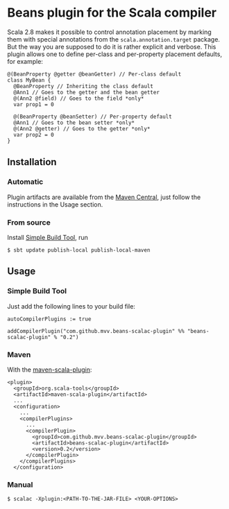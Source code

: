 Beans plugin for the Scala compiler
===================================
Scala 2.8 makes it possible to control annotation placement by marking
them with special annotations from the `scala.annotation.target` package.
But the way you are supposed to do it is rather explicit and verbose.
This plugin allows one to define per-class and per-property placement
defaults, for example:

	@(BeanProperty @getter @beanGetter) // Per-class default
	class MyBean {
	  @BeanProperty // Inheriting the class default
	  @Ann1 // Goes to the getter and the bean getter
	  @(Ann2 @field) // Goes to the field *only*
	  var prop1 = 0
	
	  @(BeanProperty @beanSetter) // Per-property default
	  @Ann1 // Goes to the bean setter *only*
	  @(Ann2 @getter) // Goes to the getter *only*
	  var prop2 = 0
	}

Installation
------------
### Automatic
Plugin artifacts are available from the [Maven Central](http://search.maven.com),
just follow the instructions in the Usage section.

### From source
Install [Simple Build Tool](http://www.scala-sbt.org), run

	$ sbt update publish-local publish-local-maven

Usage
-----
### Simple Build Tool
Just add the following lines to your build file:

	autoCompilerPlugins := true
	
	addCompilerPlugin("com.github.mvv.beans-scalac-plugin" %% "beans-scalac-plugin" % "0.2")

### Maven
With the [maven-scala-plugin](http://scala-tools.org/mvnsites/maven-scala-plugin):

	<plugin>
	  <groupId>org.scala-tools</groupId>
	  <artifactId>maven-scala-plugin</artifactId>
	  ...
	  <configuration>
	    ...
	    <compilerPlugins>
	      ...
	      <compilerPlugin>
	        <groupId>com.github.mvv.beans-scalac-plugin</groupId>
	        <artifactId>beans-scalac-plugin</artifactId>
	        <version>0.2</version>
	      </compilerPlugin>
	    </compilerPlugins>
	  </configuration>

### Manual

	$ scalac -Xplugin:<PATH-TO-THE-JAR-FILE> <YOUR-OPTIONS>

